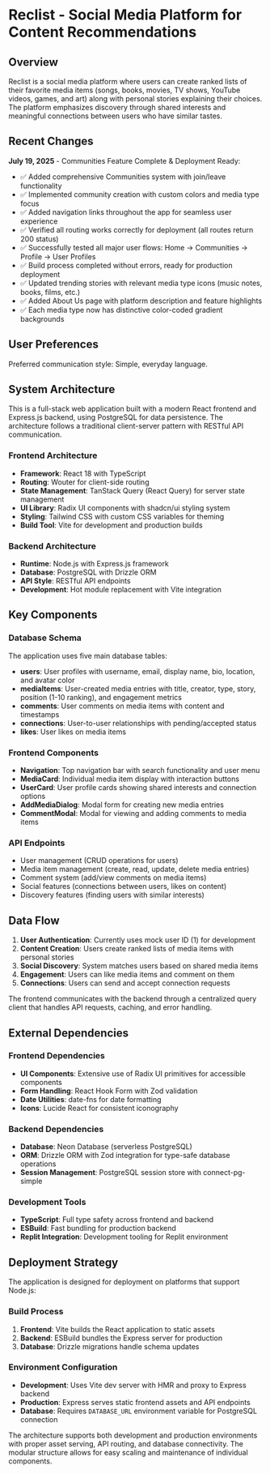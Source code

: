 # Reclist - Social Media Platform for Content Recommendations

## Overview

Reclist is a social media platform where users can create ranked lists of their favorite media items (songs, books, movies, TV shows, YouTube videos, games, and art) along with personal stories explaining their choices. The platform emphasizes discovery through shared interests and meaningful connections between users who have similar tastes.

## Recent Changes

**July 19, 2025** - Communities Feature Complete & Deployment Ready:
- ✅ Added comprehensive Communities system with join/leave functionality
- ✅ Implemented community creation with custom colors and media type focus
- ✅ Added navigation links throughout the app for seamless user experience
- ✅ Verified all routing works correctly for deployment (all routes return 200 status)
- ✅ Successfully tested all major user flows: Home → Communities → Profile → User Profiles
- ✅ Build process completed without errors, ready for production deployment
- ✅ Updated trending stories with relevant media type icons (music notes, books, films, etc.)
- ✅ Added About Us page with platform description and feature highlights
- ✅ Each media type now has distinctive color-coded gradient backgrounds

## User Preferences

Preferred communication style: Simple, everyday language.

## System Architecture

This is a full-stack web application built with a modern React frontend and Express.js backend, using PostgreSQL for data persistence. The architecture follows a traditional client-server pattern with RESTful API communication.

### Frontend Architecture
- **Framework**: React 18 with TypeScript
- **Routing**: Wouter for client-side routing
- **State Management**: TanStack Query (React Query) for server state management
- **UI Library**: Radix UI components with shadcn/ui styling system
- **Styling**: Tailwind CSS with custom CSS variables for theming
- **Build Tool**: Vite for development and production builds

### Backend Architecture
- **Runtime**: Node.js with Express.js framework
- **Database**: PostgreSQL with Drizzle ORM
- **API Style**: RESTful API endpoints
- **Development**: Hot module replacement with Vite integration

## Key Components

### Database Schema
The application uses five main database tables:
- **users**: User profiles with username, email, display name, bio, location, and avatar color
- **mediaItems**: User-created media entries with title, creator, type, story, position (1-10 ranking), and engagement metrics
- **comments**: User comments on media items with content and timestamps
- **connections**: User-to-user relationships with pending/accepted status
- **likes**: User likes on media items

### Frontend Components
- **Navigation**: Top navigation bar with search functionality and user menu
- **MediaCard**: Individual media item display with interaction buttons
- **UserCard**: User profile cards showing shared interests and connection options
- **AddMediaDialog**: Modal form for creating new media entries
- **CommentModal**: Modal for viewing and adding comments to media items

### API Endpoints
- User management (CRUD operations for users)
- Media item management (create, read, update, delete media entries)
- Comment system (add/view comments on media items)
- Social features (connections between users, likes on content)
- Discovery features (finding users with similar interests)

## Data Flow

1. **User Authentication**: Currently uses mock user ID (1) for development
2. **Content Creation**: Users create ranked lists of media items with personal stories
3. **Social Discovery**: System matches users based on shared media items
4. **Engagement**: Users can like media items and comment on them
5. **Connections**: Users can send and accept connection requests

The frontend communicates with the backend through a centralized query client that handles API requests, caching, and error handling.

## External Dependencies

### Frontend Dependencies
- **UI Components**: Extensive use of Radix UI primitives for accessible components
- **Form Handling**: React Hook Form with Zod validation
- **Date Utilities**: date-fns for date formatting
- **Icons**: Lucide React for consistent iconography

### Backend Dependencies
- **Database**: Neon Database (serverless PostgreSQL)
- **ORM**: Drizzle ORM with Zod integration for type-safe database operations
- **Session Management**: PostgreSQL session store with connect-pg-simple

### Development Tools
- **TypeScript**: Full type safety across frontend and backend
- **ESBuild**: Fast bundling for production backend
- **Replit Integration**: Development tooling for Replit environment

## Deployment Strategy

The application is designed for deployment on platforms that support Node.js:

### Build Process
1. **Frontend**: Vite builds the React application to static assets
2. **Backend**: ESBuild bundles the Express server for production
3. **Database**: Drizzle migrations handle schema updates

### Environment Configuration
- **Development**: Uses Vite dev server with HMR and proxy to Express backend
- **Production**: Express serves static frontend assets and API endpoints
- **Database**: Requires `DATABASE_URL` environment variable for PostgreSQL connection

The architecture supports both development and production environments with proper asset serving, API routing, and database connectivity. The modular structure allows for easy scaling and maintenance of individual components.